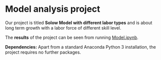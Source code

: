 # Model analysis project

Our project is titled **Solow Model with different labor types** and is about long term growth with a labor force of different skill level.

The **results** of the project can be seen from running [Model.ipynb](Model.ipynb).

**Dependencies:** Apart from a standard Anaconda Python 3 installation, the project requires no further packages.